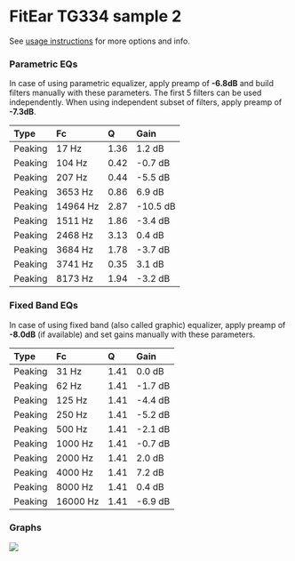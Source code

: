 # FitEar TG334 sample 2
See [usage instructions](https://github.com/jaakkopasanen/AutoEq#usage) for more options and info.

### Parametric EQs
In case of using parametric equalizer, apply preamp of **-6.8dB** and build filters manually
with these parameters. The first 5 filters can be used independently.
When using independent subset of filters, apply preamp of **-7.3dB**.

| Type    | Fc       |    Q | Gain     |
|:--------|:---------|:-----|:---------|
| Peaking | 17 Hz    | 1.36 | 1.2 dB   |
| Peaking | 104 Hz   | 0.42 | -0.7 dB  |
| Peaking | 207 Hz   | 0.44 | -5.5 dB  |
| Peaking | 3653 Hz  | 0.86 | 6.9 dB   |
| Peaking | 14964 Hz | 2.87 | -10.5 dB |
| Peaking | 1511 Hz  | 1.86 | -3.4 dB  |
| Peaking | 2468 Hz  | 3.13 | 0.4 dB   |
| Peaking | 3684 Hz  | 1.78 | -3.7 dB  |
| Peaking | 3741 Hz  | 0.35 | 3.1 dB   |
| Peaking | 8173 Hz  | 1.94 | -3.2 dB  |

### Fixed Band EQs
In case of using fixed band (also called graphic) equalizer, apply preamp of **-8.0dB**
(if available) and set gains manually with these parameters.

| Type    | Fc       |    Q | Gain    |
|:--------|:---------|:-----|:--------|
| Peaking | 31 Hz    | 1.41 | 0.0 dB  |
| Peaking | 62 Hz    | 1.41 | -1.7 dB |
| Peaking | 125 Hz   | 1.41 | -4.4 dB |
| Peaking | 250 Hz   | 1.41 | -5.2 dB |
| Peaking | 500 Hz   | 1.41 | -2.1 dB |
| Peaking | 1000 Hz  | 1.41 | -0.7 dB |
| Peaking | 2000 Hz  | 1.41 | 2.0 dB  |
| Peaking | 4000 Hz  | 1.41 | 7.2 dB  |
| Peaking | 8000 Hz  | 1.41 | 0.4 dB  |
| Peaking | 16000 Hz | 1.41 | -6.9 dB |

### Graphs
![](https://raw.githubusercontent.com/jaakkopasanen/AutoEq/master/results/crinacle/harman_in-ear_2017-1/FitEar%20TG334%20sample%202/FitEar%20TG334%20sample%202.png)